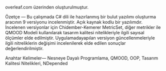 overleaf.com üzerinden oluşturulmuştur.

Özetçe —
Bu çalışmada C# dili ile hazırlanmış bir bulut
yazılımı oluşturma aracının 9 versiyonu incelenmiştir. Açık
kaynak kodlu bir yazılımdır. 
İncelenen versiyonlar için Chidember-Kemerer MetricSet, diğer
metrikler ile QMOOD Modeli kullanılarak tasarım kalitesi
nitelikleriyle ilgili sayısal ölçümler elde edilmiştir.
Uygulamadayapılan versiyon güncellenmeleriyle ilgili nitreliklerin değişimi
incelenilerek elde edilen sonuçlar değerlendirilmiştir.

Anahtar Kelimeler—
Nesneye Dayalı Programlama, QMOOD,
OOP, Tasarım Kalitesi Nitelikleri, NDepended




